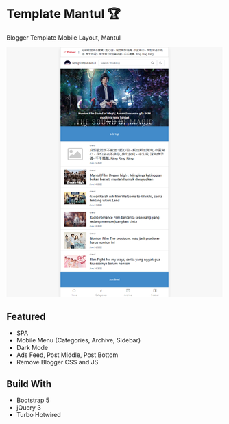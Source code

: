 # Template Mantul :trophy:
Blogger Template Mobile Layout, Mantul

![Template Mantul](https://github.com/kurteyki/TemplateMantul/blob/main/preview.png?raw=true)

## Featured
- SPA
- Mobile Menu (Categories, Archive, Sidebar)
- Dark Mode
- Ads Feed, Post Middle, Post Bottom
- Remove Blogger CSS and JS

## Build With
- Bootstrap 5
- jQuery 3
- Turbo Hotwired